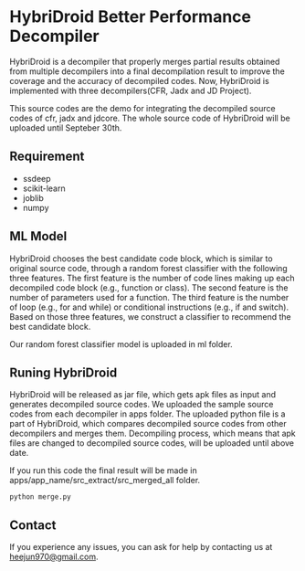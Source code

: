 # HybriDroid Better Performance Decompiler

HybriDroid is a decompiler that properly merges partial results obtained from multiple decompilers into a final decompilation result to improve the coverage and the accuracy of decompiled codes. Now, HybriDroid is implemented with three decompilers(CFR, Jadx and JD Project).

This source codes are the demo for integrating the decompiled source codes of cfr, jadx and jdcore.
The whole source code of HybriDroid will be uploaded until Septeber 30th.

## Requirement
* ssdeep
* scikit-learn
* joblib
* numpy

## ML Model

HybriDroid chooses the best candidate code block, which is similar to original source code, through a random forest classifier with the following three features. The first feature is the number of code lines making up each decompiled code block (e.g., function or class).  The second feature is the number of parameters used for a function. The third feature is the number of loop (e.g., for and while) or
conditional instructions (e.g., if and switch). Based on those three features, we construct a classifier to recommend the best candidate block.

Our random forest classifier model is uploaded in ml folder.

## Runing HybriDroid

HybriDroid will be released as jar file, which gets apk files as input and generates decompiled source codes. We uploaded the sample source codes from each decompiler in apps folder. The uploaded python file is a part of HybriDroid, which compares decompiled source codes from other decompilers and merges them. Decompiling process, which means that apk files are changed to decompiled source codes, will be uploaded until above date.

If you run this code the final result will be made in apps/app_name/src_extract/src_merged_all folder.
```
python merge.py
```

## Contact
If you experience any issues, you can ask for help by contacting us at heejun970@gmail.com.
